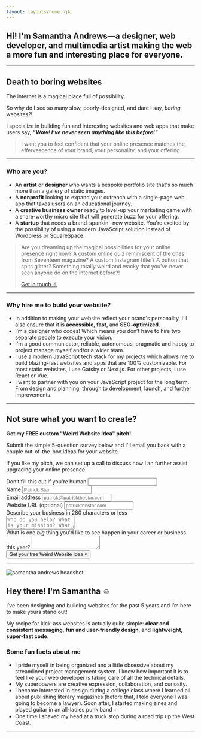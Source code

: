 ```yaml
---
layout: layouts/home.njk
---
```


<section class="home__hero">
  <h1>Hi! I'm Samantha Andrews—a <span class="gradient__text">designer</span>, <span class="gradient__text">web</span> <span class="gradient__text">developer</span>, and <span class="gradient__text">multimedia</span> <span class="gradient__text">artist</span> making the web a more fun and interesting place for everyone.</h1>
</section>

---

## Death to boring websites

The internet is a magical place full of possibility.

So why do I see so many slow, poorly-designed, and dare I say, _boring_ websites?!

I specialize in building fun and interesting websites and web apps that make users say, **_"Wow! I've never seen anything like this before!"_**

> I want you to feel confident that your online presence matches the effervescence of your brand, your personality, and your offering.

---

### Who are you?

- An **artist** or **designer** who wants a bespoke portfolio site that's so much more than a gallery of static images.
- A **nonprofit** looking to expand your outreach with a single-page web app that takes users on an educational journey.
- A **creative business owner** ready to level-up your marketing game with a share-worthy micro site that will generate buzz for your offering.
- A **startup** that needs a brand-spankin'-new website. You're excited by the possibility of using a modern JavaScript solution instead of Wordpress or SquareSpace.

> Are you dreaming up the magical possibilities for your online presence right now? A custom online quiz reminiscent of the ones from Seventeen magazine? A custom Instagram filter? A button that spits glitter? Something totally weird and wacky that you've never seen anyone do on the internet before?!
> <br />
>
> <p class="button button__colorful">
>   <a href="{{ '/hire-me/' | url }}">Get in touch ✌︎</a>
> </p>

---

### Why hire me to build your website?

- In addition to making your website reflect your brand's personality, I'll also ensure that it is **accessible**, **fast**, and **SEO-optimized**.
- I’m a designer who codes! Which means you don’t have to hire two separate people to execute your vision.
- I'm a good communicator, reliable, autonomous, pragmatic and happy to project manage myself and/or a wider team.
- I use a modern JavaScript tech stack for my projects which allows me to build blazing-fast websites and apps that are 100% customizable. For most static websites, I use Gatsby or Next.js. For other projects, I use React or Vue.
- I want to partner with you on your JavaScript project for the long term. From design and planning, through to development, launch, and further improvements.

---

  <div class="calloutbox freebie__consultation">
    <h2 class="calloutbox__h2">
      Not sure what you want to create?
    </h2>
    <p>
      <strong>Get my FREE custom "Weird Website Idea" pitch!</strong>
    </p>
    <p>
      Submit the simple 5-question survey below and I'll email you back with a couple out-of-the-box ideas for your website.
    </p>
    <p>
      If you like my pitch, we can set up a call to discuss how I an further assist upgrading your online presence.
    </p>
  <form name="weird-website-idea-pitch-form" method="POST" netlify-honeypot="bot-field" data-netlify="true">
    <label class="form__label-hidden">Don’t fill this out if you're human <input name="bot-field" /></label>
    <label for="subject">
      <input name="subject" type="hidden" value="Weird website idea pitch from samantha-andrews.com"/>
    </label>
    <div class="form__input-wrap">
      <label>
        Name
        <input class="form__input form__contact-input" type="text" name="name" placeholder="Patrick Star" required/>
      </label>
    </div>
    <div class="form__input-wrap">
      <label>
        Email address
        <input class="form__input form__contact-input" type="email" name="email" placeholder="patrick@patrickthestar.com" required/>
      </label>
    </div>
    <div class="form__input-wrap">
      <label>
        Website URL (optional)
        <input class="form__input form__contact-input" type="url" name="website-URL" placeholder="patrickthestar.com"/>
      </label>
    </div>
    <div>
      <label>
      Describe your business in 280 characters or less
        <textarea class="form__text-area form__contact-input" name="business-description" maxlength="280" placeholder="Who do you help? What is your mission? What benefit do you provide? What is your product or service?" required></textarea>
      </label>
    </div>
        <div>
      <label>
      What is one <em>big</em> thing you'd like to see happen in your career or business this year?
        <textarea class="form__text-area form__contact-input" name="business-goal" maxlength="280" placeholder="" required></textarea>
      </label>
    </div>
    <button class="button form__input form__button" type="submit">
      Get your free Weird Website Idea ⍨
    </button>
  </form>
  </div>

---

<img class="curve__image" alt="samantha andrews headshot" src="https://samantha-andrews.s3.us-east-2.amazonaws.com/home/circle_headshot.png"/>

## Hey there! I'm Samantha ☺︎

I’ve been designing and building websites for the past 5 years and I’m here to make yours stand out!

My recipe for kick-ass websites is actually quite simple: **clear and consistent messaging**, **fun and user-friendly design**, and **lightweight, super-fast code**.

### Some fun facts about me

- I pride myself in being organized and a little obsessive about my streamlined project management system. I know how important it is to feel like your web developer is taking care of all the technical details.
- My superpowers are creative expression, collaboration, and curiosity.
- I became interested in design during a college class where I learned all about publishing literary magazines (before that, I told everyone I was going to become a lawyer). Soon after, I started making zines and played guitar in an all-ladies punk band ⍤
- One time I shaved my head at a truck stop during a road trip up the West Coast.

---
